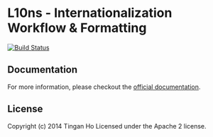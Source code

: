 
L10ns - Internationalization Workflow & Formatting
==============

[![Build Status](https://travis-ci.org/tinganho/l10ns.svg?branch=c%2B%2B)](https://travis-ci.org/tinganho/l10ns)

## Documentation

For more information, please checkout the [official documentation](http://l10ns.org/docs.html).

## License
Copyright (c) 2014 Tingan Ho
Licensed under the Apache 2 license.